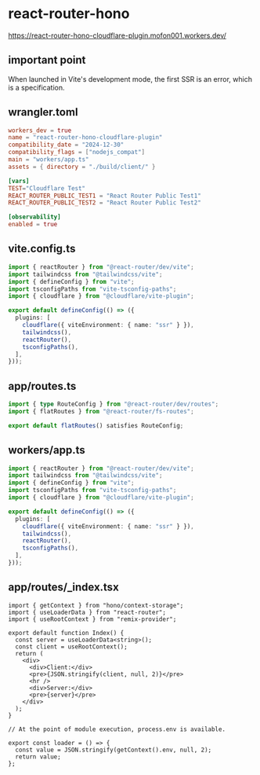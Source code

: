 # react-router-hono

https://react-router-hono-cloudflare-plugin.mofon001.workers.dev/

## important point

When launched in Vite's development mode, the first SSR is an error, which is a specification.

## wrangler.toml

```toml
workers_dev = true
name = "react-router-hono-cloudflare-plugin"
compatibility_date = "2024-12-30"
compatibility_flags = ["nodejs_compat"]
main = "workers/app.ts"
assets = { directory = "./build/client/" }

[vars]
TEST="Cloudflare Test"
REACT_ROUTER_PUBLIC_TEST1 = "React Router Public Test1"
REACT_ROUTER_PUBLIC_TEST2 = "React Router Public Test2"

[observability]
enabled = true

```

## vite.config.ts

```ts
import { reactRouter } from "@react-router/dev/vite";
import tailwindcss from "@tailwindcss/vite";
import { defineConfig } from "vite";
import tsconfigPaths from "vite-tsconfig-paths";
import { cloudflare } from "@cloudflare/vite-plugin";

export default defineConfig(() => ({
  plugins: [
    cloudflare({ viteEnvironment: { name: "ssr" } }),
    tailwindcss(),
    reactRouter(),
    tsconfigPaths(),
  ],
}));
```

## app/routes.ts

```ts
import { type RouteConfig } from "@react-router/dev/routes";
import { flatRoutes } from "@react-router/fs-routes";

export default flatRoutes() satisfies RouteConfig;
```

## workers/app.ts

```ts
import { reactRouter } from "@react-router/dev/vite";
import tailwindcss from "@tailwindcss/vite";
import { defineConfig } from "vite";
import tsconfigPaths from "vite-tsconfig-paths";
import { cloudflare } from "@cloudflare/vite-plugin";

export default defineConfig(() => ({
  plugins: [
    cloudflare({ viteEnvironment: { name: "ssr" } }),
    tailwindcss(),
    reactRouter(),
    tsconfigPaths(),
  ],
}));
```

## app/routes/\_index.tsx

```tsx
import { getContext } from "hono/context-storage";
import { useLoaderData } from "react-router";
import { useRootContext } from "remix-provider";

export default function Index() {
  const server = useLoaderData<string>();
  const client = useRootContext();
  return (
    <div>
      <div>Client:</div>
      <pre>{JSON.stringify(client, null, 2)}</pre>
      <hr />
      <div>Server:</div>
      <pre>{server}</pre>
    </div>
  );
}

// At the point of module execution, process.env is available.

export const loader = () => {
  const value = JSON.stringify(getContext().env, null, 2);
  return value;
};
```
